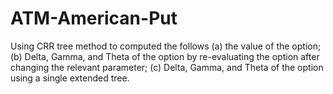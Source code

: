# ATM-American-Put
Using CRR tree method to computed the follows
(a) the value of the option;
(b) Delta, Gamma, and Theta of the option by re-evaluating the option after changing the relevant parameter;
(c) Delta, Gamma, and Theta of the option using a single extended tree.
